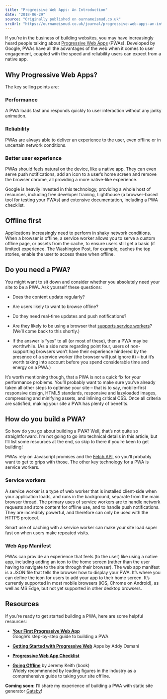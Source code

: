 ```yaml
---
title: "Progressive Web Apps: An Introduction"
date: "2018-06-29"
source: "Originally published on ournameismud.co.uk"
srcUrl: "https://ournameismud.co.uk/journal/progressive-web-apps-an-introduction"
---
```


If you’re in the business of building websites, you may have increasingly heard people talking about [Progressive Web Apps](http://developers.google.com/web/progressive-web-apps/) (PWAs). Developed by Google, PWAs have all the advantages of the web when it comes to user engagement, coupled with the speed and reliability users can expect from a native app.

## Why Progressive Web Apps?

The key selling points are:

### Performance

A PWA loads fast and responds quickly to user interaction without any janky animation.

### Reliability

PWAs are always able to deliver an experience to the user, even offline or in uncertain network conditions.

### Better user experience

PWAs should feels natural on the device, like a native app. They can even serve push notifications, add an icon to a user’s home screen and remove the browser chrome, all providing a more native-like experience.

Google is heavily invested in this technology, providing a whole host of resources, including free developer training, Lighthouse (a browser-based tool for testing your PWAs) and extensive documentation, including a PWA checklist.

## Offline first

Applications increasingly need to perform in shaky network conditions. When a browser is offline, a service worker allows you to serve a custom offline page, or assets from the cache, to ensure users still get a basic (if limited) experience. The Washington Post, for example, caches the top stories, enable the user to access these when offline.

## Do you need a PWA?

You might want to sit down and consider whether you absolutely need your site to be a PWA. Ask yourself these questions:

- Does the content update regularly?

- Are users likely to want to browse offline?

- Do they need real-time updates and push notifications?

- Are they likely to be using a browser that [supports service workers](https://jakearchibald.github.io/isserviceworkerready/)? (We’ll come back to this shortly.)

- If the answer is “yes” to all (or most of these), then a PWA may be worthwhile. (As a side note regarding point four, users of non-supporting browsers won’t have their experience hindered by the presence of a service worker (the browser will just ignore it) – but it’s worth taking into account before you spend considerable time and energy on a PWA.)

It’s worth mentioning though, that a PWA is not a quick fix for your performance problems. You’ll probably want to make sure you’ve already taken all other steps to optimise your site – that is to say, mobile-first responsive design, HTML5 standards, responsive and lazyloaded images, compressing and minifying assets, and inlining critical CSS. Once all criteria are satisfied, making your site a PWA has plenty of benefits.

## How do you build a PWA?

So how do you go about building a PWA? Well, that’s not quite so straightforward. I’m not going to go into technical details in this article, but I’ll list some resources at the end, so skip to there if you’re keen to get building!

PWAs rely on Javascript promises and the [Fetch API](https://developers.google.com/web/updates/2015/03/introduction-to-fetch), so you’ll probably want to get to grips with those. The other key technology for a PWA is service workers.

### Service workers

A service worker is a type of web worker that is installed client-side when your application loads, and runs in the background, separate from the main browser thread. The primary uses of service workers are to handle network requests and store content for offline use, and to handle push notifications. They are incredibly powerful, and therefore can only be used with the HTTPS protocol.

Smart use of caching with a service worker can make your site load super fast on when users make repeated visits.

### Web App Manifest

PWAs can provide an experience that feels (to the user) like using a native app, including adding an icon to the home screen (rather than the user having to navigate to the site through their browser). The web app manifest is a JSON file that tells the browser how to display your PWA. It’s where you can define the icon for users to add your app to their home screen. It’s currently supported in most mobile browsers (iOS, Chrome on Android), as well as MS Edge, but not yet supported in other desktop browsers.

## Resources

If you’re ready to get started building a PWA, here are some helpful resources:

- **[Your First Progressive Web App](https://developers.google.com/web/progressive-web-apps/)**<br/>Google’s step-by-step guide to building a PWA

- **[Getting Started with Progressive Web](https://addyosmani.com/blog/getting-started-with-progressive-web-apps/)** Apps by Addy Osmani

- **[Progressive Web App Checklist](https://developers.google.com/web/progressive-web-apps/checklist)**

- **[Going Offline](https://abookapart.com/products/going-offline)** by Jeremy Keith (book)<br/>Widely recommended by leading figures in the industry as a comprehensive guide to taking your site offline.

**Coming soon:** I’ll share my experience of building a PWA with static site generator [Gatsby](https://www.gatsbyjs.org/)!

